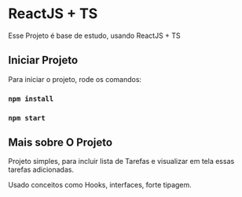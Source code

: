 # ReactJS + TS

Esse Projeto é base de estudo, usando ReactJS + TS

## Iniciar Projeto

Para iniciar o projeto, rode os comandos:

### `npm install`
### `npm start`

## Mais sobre O Projeto

Projeto simples, para incluir lista de Tarefas e visualizar em tela essas tarefas adicionadas. 

Usado conceitos como Hooks, interfaces, forte tipagem.
